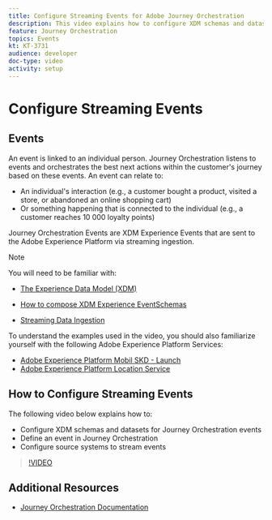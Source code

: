 ```yaml
---
title: Configure Streaming Events for Adobe Journey Orchestration
description: This video explains how to configure XDM schemas and datasets for Journey Orchestration events, define an event in Journey Orchestration ,and configure source systems to stream events
feature: Journey Orchestration
topics: Events
kt: KT-3731
audience: developer
doc-type: video
activity: setup
---
```


# Configure Streaming Events

## Events

An event is linked to an individual person. Journey Orchestration listens to events and orchestrates the best next actions within the customer's journey based on these events. An event can relate to:

* An individual's interaction (e.g., a customer bought a product, visited a store, or abandoned an online shopping cart)
* Or something happening that is connected to the individual (e.g., a customer reaches 10 000 loyalty points)

Journey Orchestration Events are XDM Experience Events that are sent to the Adobe Experience Platform via streaming ingestion.

>[!NOTE]
>You will  need to be familiar with:
>
>* [The Experience Data Model (XDM)](/help/schemas/understanding-the-xdm-system-and-experience-data-model.md)
>* [How to compose XDM Experience EventSchemas](/help/schemas/create-your-first-schema-with-out-of-the-box-components.md)
>
>* [Streaming Data Ingestion](/help/datasets/understanding-streaming-ingestion.md)
>
>To understand the examples used in the video, you should also familiarize yourself with the following Adobe Experience Platform Services:
>
>* [Adobe Experience Platform Mobil SKD - Launch](https://aep-sdks.gitbook.io/docs/getting-started/create-a-mobile-property)
>* [Adobe Experience Platform Location Service](https://docs.adobe.com/content/help/en/places/using/home.html)
>
  
## How to Configure Streaming Events

The following video below explains how to:

* Configure XDM schemas and datasets for Journey Orchestration events
* Define an event in Journey Orchestration
* Configure source systems to stream events

>[!VIDEO](https://video.tv.adobe.com/v/29338?quality=12)

## Additional Resources

* [Journey Orchestration Documentation](https://docs.adobe.com/content/help/en/journeys/using/journey-orchestration-home.html)
